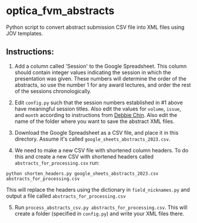 # optica_fvm_abstracts
Python script to convert abstract submission CSV file into XML files using JOV templates.

## Instructions:

1. Add a column called 'Session' to the Google Spreadsheet. This column should contain integer values indicating the session in which the presentation was given. These numbers will determine the order of the abstracts, so use the number 1 for any award lectures, and order the rest of the sessions chronologically.

2. Edit `config.py` such that the session numbers established in #1 above have meaningful session titles. Also edit the values for `volume`, `issue`, and `month` according to instructions from [Debbie Chin](mailto:dchin@arvo.org). Also edit the name of the folder where you want to save the abstract XML files.

3. Download the Google Spreadsheet as a CSV file, and place it in this directory. Assume it's called `google_sheets_abstracts_2023.csv`.

4. We need to make a new CSV file with shortened column headers. To do this and create a new CSV with shortened headers called `abstracts_for_processing.csv` run:

  ```python shorten_headers.py google_sheets_abstracts_2023.csv abstracts_for_processing.csv```
  
  This will replace the headers using the dictionary in `field_nicknames.py` and output a file called `abstracts_for_processing.csv`
  
5. Run `process_abstracts_csv.py abstracts_for_processing.csv`. This will create a folder (specified in `config.py`) and write your XML files there.
